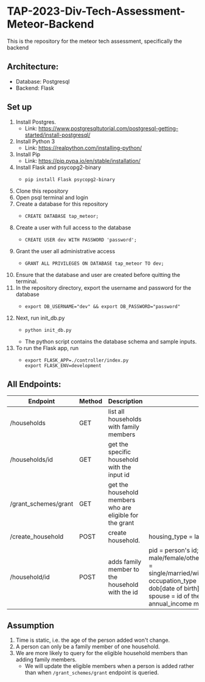 # TAP-2023-Div-Tech-Assessment-Meteor-Backend
This is the repository for the meteor tech assessment, specifically the backend

## Architecture:
- Database: Postgresql
- Backend: Flask 

## Set up
1. Install Postgres. 
    - Link: https://www.postgresqltutorial.com/postgresql-getting-started/install-postgresql/
2. Install Python 3
    - Link: https://realpython.com/installing-python/ 
3. Install Pip
    - Link: https://pip.pypa.io/en/stable/installation/ 
4. Install Flask and psycopg2-binary
    - ```
      pip install Flask psycopg2-binary
5. Clone this repository
6. Open psql terminal and login
7. Create a database for this repository
    - ```
      CREATE DATABASE tap_meteor;
8. Create a user with full access to the database
    - ```
      CREATE USER dev WITH PASSWORD 'password';
9. Grant the user all administrative access
    - ```
      GRANT ALL PRIVILEGES ON DATABASE tap_meteor TO dev;
10. Ensure that the database and user are created before quitting the terminal.
11. In the repository directory, export the username and password for the database
    - ```
      export DB_USERNAME="dev" && export DB_PASSWORD="password"
12. Next, run init_db.py
    - ```
      python init_db.py
    - The python script contains the database schema and sample inputs.
13. To run the Flask app, run
    - ```
      export FLASK_APP=./controller/index.py
      export FLASK_ENV=development
## All Endpoints:
| Endpoint | Method | Description | Parameters
| --- | --- | --- | --- |
| /households | GET |list all households with family members |
| /households/id | GET |get the specific household with the input id |
|  /grant_schemes/grant | GET | get the household members who are eligible for the grant |
| /create_household | POST | create household. | housing_type = landed/condominium/hdb
| /household/id | POST | adds family member to the household with the id | pid = person's id; gender = male/female/other/prefer not to say; marital_status = single/married/widowed/separated/divorced/others; occupation_type = unemployed/student/employed; dob[date of birth] = YYYY-MM-DD; OPTIONAL: spouse = id of the spouse; OPTIONAL: annual_income must be larger than 0 if included. 

## Assumption
1. Time is static, i.e. the age of the person added won't change. 
2. A person can only be a family member of one household.
3. We are more likely to query for the eligible household members than adding family members. 
    - We will update the eligible members when a person is added rather than when `/grant_schemes/grant` endpoint is queried.
    